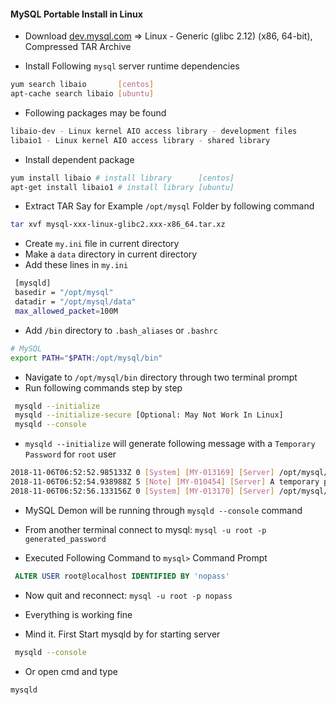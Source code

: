 #### MySQL Portable Install in Linux

* Download [dev.mysql.com](https://dev.mysql.com/downloads/mysql/) => Linux - Generic (glibc 2.12) (x86, 64-bit), Compressed TAR Archive

* Install Following ` mysql ` server runtime dependencies
```sh
yum search libaio       [centos]
apt-cache search libaio [ubuntu]
```

* Following packages may be found
```sh
libaio-dev - Linux kernel AIO access library - development files
libaio1 - Linux kernel AIO access library - shared library
```

* Install dependent package
```sh
yum install libaio # install library      [centos]
apt-get install libaio1 # install library [ubuntu] 
``` 

* Extract TAR Say for Example ` /opt/mysql ` Folder by following command
```sh
tar xvf mysql-xxx-linux-glibc2.xxx-x86_64.tar.xz 
```

* Create ` my.ini ` file in current directory
* Make a ` data ` directory in current directory
* Add these lines in ` my.ini `
```sh
 [mysqld]
 basedir = "/opt/mysql"
 datadir = "/opt/mysql/data"
 max_allowed_packet=100M
```
* Add ` /bin ` directory to ` .bash_aliases ` or ` .bashrc `
```sh
# MySQL
export PATH="$PATH:/opt/mysql/bin"
```
* Navigate to ` /opt/mysql/bin ` directory through two terminal prompt
* Run following commands step by step
```sh
 mysqld --initialize
 mysqld --initialize-secure [Optional: May Not Work In Linux]
 mysqld --console
```

* ` mysqld --initialize ` will generate following message with a ` Temporary Password ` for ` root ` user
```sh
2018-11-06T06:52:52.985133Z 0 [System] [MY-013169] [Server] /opt/mysql/bin/mysqld (mysqld 8.0.13) initializing of server in progress as process 25696
2018-11-06T06:52:54.938988Z 5 [Note] [MY-010454] [Server] A temporary password is generated for root@localhost: ig=gVyd-I4ZH
2018-11-06T06:52:56.133156Z 0 [System] [MY-013170] [Server] /opt/mysql/bin/mysqld (mysqld 8.0.13) initializing of server has completed
```
* MySQL Demon will be running through ` mysqld --console ` command
* From another terminal connect to mysql: ` mysql -u root -p generated_password `

* Executed Following Command to `mysql>` Command Prompt
```sql
 ALTER USER root@localhost IDENTIFIED BY 'nopass'
```
* Now quit and reconnect: ` mysql -u root -p nopass `
* Everything is working fine

* Mind it. First Start mysqld by for starting server
```sh
 mysqld --console
```
* Or open cmd and type
```sh
mysqld
```
